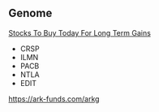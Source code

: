 

## Genome
[Stocks To Buy Today For Long Term Gains](https://www.youtube.com/watch?v=uugpD7Vtbko)
- CRSP
- ILMN
- PACB
- NTLA
- EDIT

https://ark-funds.com/arkg
